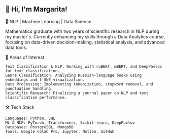 ## 👋 Hi, I'm Margarita!

<!--
**TyamanovaMargo/TyamanovaMargo** is a ✨ _special_ ✨ repository because its `README.md` (this file) appears on your GitHub profile.

Here are some ideas to get you started:

- 🔭 I’m currently working on ...
- 🌱 I’m currently learning ...
- 👯 I’m looking to collaborate on ...
- 🤔 I’m looking for help with ...
- 💬 Ask me about ...
- 📫 How to reach me: ...
- 😄 Pronouns: ...
- ⚡ Fun fact: ...
-->


 🚀 NLP | Machine Learning | Data Science

Mathematics graduate with two years of scientific research in NLP during my master's. Currently enhancing my skills through a Data Analytics course, focusing on data-driven decision-making, statistical analysis, and advanced data tools.

🔬 Areas of Interest

    Text Classification & NLP: Working with ruBERT, mBERT, and DeepPavlov for text classification.
    Genre Classification: Analyzing Russian-language books using embeddings and t-SNE visualization.
    Data Processing: Implementing tokenization, stopword removal, and punctuation handling.
    Scientific Research: Finalizing a journal paper on NLP and text classification performance.

🛠 Tech Stack

    Languages: Python, SQL
    ML & NLP: PyTorch, Transformers, Scikit-learn, DeepPavlov
    Databases: PostgreSQL, MongoDB
    Tools: Google Colab Pro, Jupyter, Notion, GitHub
